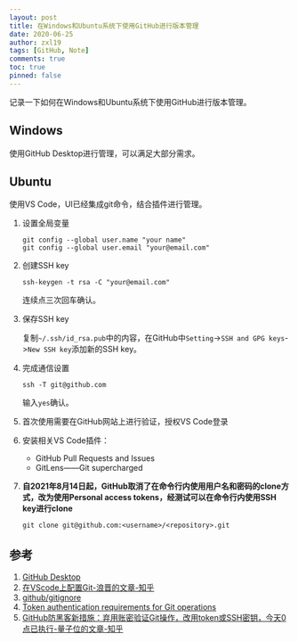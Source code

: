 ```yaml
---
layout: post
title: 在Windows和Ubuntu系统下使用GitHub进行版本管理
date: 2020-06-25
author: zxl19
tags: [GitHub, Note]
comments: true
toc: true
pinned: false
---
```


记录一下如何在Windows和Ubuntu系统下使用GitHub进行版本管理。

<!-- more -->

## Windows

使用GitHub Desktop进行管理，可以满足大部分需求。

## Ubuntu

使用VS Code，UI已经集成git命令，结合插件进行管理。

1. 设置全局变量

    ```shell
    git config --global user.name "your name"
    git config --global user.email "your@email.com"
    ```

2. 创建SSH key

    ```shell
    ssh-keygen -t rsa -C "your@email.com"
    ```

    连续点三次回车确认。

3. 保存SSH key

    复制`~/.ssh/id_rsa.pub`中的内容，在GitHub中`Setting`->`SSH and GPG keys`->`New SSH key`添加新的SSH key。

4. 完成通信设置

    ```shell
    ssh -T git@github.com
    ```

    输入`yes`确认。

5. 首次使用需要在GitHub网站上进行验证，授权VS Code登录
6. 安装相关VS Code插件：

    - GitHub Pull Requests and Issues
    - GitLens——Git supercharged

7. **自2021年8月14日起，GitHub取消了在命令行内使用用户名和密码的clone方式，改为使用Personal access tokens，经测试可以在命令行内使用SSH key进行clone**

    ```shell
    git clone git@github.com:<username>/<repository>.git
    ```

## 参考

1. [GitHub Desktop](https://desktop.github.com/)
2. [在VScode上配置Git-浪晋的文章-知乎](https://zhuanlan.zhihu.com/p/31417255)
3. [github/gitignore](https://github.com/github/gitignore)
4. [Token authentication requirements for Git operations](https://github.blog/2020-12-15-token-authentication-requirements-for-git-operations/)
5. [GitHub防黑客新措施：弃用账密验证Git操作，改用token或SSH密钥，今天0点已执行-量子位的文章-知乎](https://zhuanlan.zhihu.com/p/399759963)
